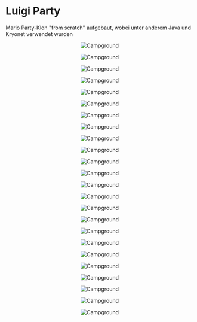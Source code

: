 <h1>Luigi Party</h1>
<p>Mario Party-Klon "from scratch" aufgebaut, wobei unter anderem Java und Kryonet verwendet wurden </p>
 <p align="center">
  <img src="https://github.com/Husam-99/Luigi/assets/130238238/5002b9d2-218d-44fd-ac0c-6317fff16e50" alt="Campground"
 </p>

  <p align="center">
  <img src="https://github.com/Husam-99/Luigi/assets/130238238/67ce89c6-dde3-4ee2-bcfc-9d377c2887b7" alt="Campground"
 </p>

  <p align="center">
  <img src="https://github.com/Husam-99/Luigi/assets/130238238/f4acc4f6-2e9f-439f-8254-f169adea1787" alt="Campground"
 </p>

  <p align="center">
  <img src="https://github.com/Husam-99/Luigi/assets/130238238/96017fe8-6a12-4c94-9f62-134b8fa9f536" alt="Campground"
 </p>

  <p align="center">
  <img src="https://github.com/Husam-99/Luigi/assets/130238238/86dd8e3c-2884-4f5f-bdf9-1296ec9b4064" alt="Campground"
 </p>

  <p align="center">
  <img src="https://github.com/Husam-99/Luigi/assets/130238238/6ee03c51-8885-4d3e-ba46-f01fe5ab9ba3" alt="Campground"
 </p>
  <p align="center">
  <img src="https://github.com/Husam-99/Luigi/assets/130238238/50953739-d622-49ac-a98f-ceb6fa6b4a07" alt="Campground"
 </p>

  <p align="center">
  <img src="https://github.com/Husam-99/Luigi/assets/130238238/eb1a12c4-c1cc-4885-b901-9ccc1fb4cfec" alt="Campground"
 </p>

  <p align="center">
  <img src="https://github.com/Husam-99/Luigi/assets/130238238/dac1809a-7cc8-4c96-9aab-ec8d381f0938" alt="Campground"
 </p>

  <p align="center">
  <img src="https://github.com/Husam-99/Luigi/assets/130238238/2a06df28-c6d6-4a09-b3e6-9af35d5ffb2e" alt="Campground"
 </p>


  <p align="center">
  <img src="https://github.com/Husam-99/Luigi/assets/130238238/e4aa15bd-3cf6-406c-95f9-7a1be15c5b72" alt="Campground"
 </p>
  <p align="center">
  <img src="https://github.com/Husam-99/Luigi/assets/130238238/6f88cbac-c10f-4475-a0c9-b5f9d2e32be6" alt="Campground"
 </p>

  <p align="center">
  <img src="https://github.com/Husam-99/Luigi/assets/130238238/db4d3104-f0f1-4853-a244-db9c91bc9da8" alt="Campground"
 </p>
 <p align="center">
  <img src="https://github.com/Husam-99/Luigi/assets/130238238/b546bcc2-0968-4799-89cf-a04e1ff152ba" alt="Campground"
 </p>
 <p align="center">
  <img src="https://github.com/Husam-99/Luigi/assets/130238238/0a88ddea-6274-4bf8-832a-000b27b86eba" alt="Campground"
 </p>
 <p align="center">
  <img src="https://github.com/Husam-99/Luigi/assets/130238238/79a76eda-4234-4651-80ee-f93f8044a1dc" alt="Campground"
 </p>
<p align="center">
  <img src="https://github.com/Husam-99/Luigi/assets/130238238/79a76eda-4234-4651-80ee-f93f8044a1dc" alt="Campground"
 </p>

<p align="center">
  <img src="https://github.com/Husam-99/Luigi/assets/130238238/9cfba076-8ff6-44d6-aebb-3c30d9ead432" alt="Campground"
 </p>

<p align="center">
  <img src="https://github.com/Husam-99/Luigi/assets/130238238/6b759a6e-3135-420c-88e6-399bbe1ac25c" alt="Campground"
 </p>

<p align="center">
  <img src="https://github.com/Husam-99/Luigi/assets/130238238/9c1f664a-309a-4188-94a8-56fe7a249e3d" alt="Campground"
 </p>

<p align="center">
  <img src="https://github.com/Husam-99/Luigi/assets/130238238/9c234999-629a-4da2-b9eb-167942011cb7" alt="Campground"
 </p>

<p align="center">
  <img src="https://github.com/Husam-99/Luigi/assets/130238238/1816b390-9fef-4872-a376-1faa7d9626e4" alt="Campground"
 </p>

<p align="center">
  <img src="https://github.com/Husam-99/Luigi/assets/130238238/6ad51b3c-9904-4549-b28f-07753be97c61" alt="Campground"
 </p>


<p align="center">
  <img src="https://github.com/Husam-99/Luigi/assets/130238238/e6ec50b5-f964-43ad-891e-969c369ba4b8" alt="Campground"
 </p>








  
